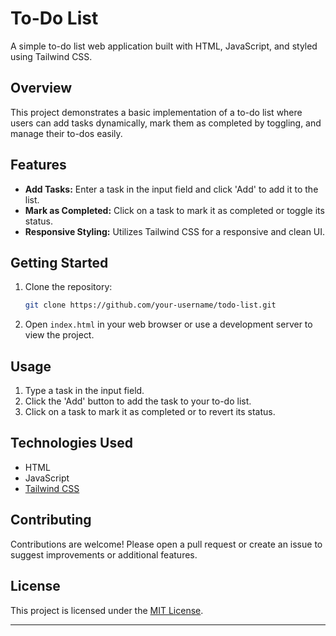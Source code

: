 # To-Do List

A simple to-do list web application built with HTML, JavaScript, and styled using Tailwind CSS.

## Overview

This project demonstrates a basic implementation of a to-do list where users can add tasks dynamically, mark them as completed by toggling, and manage their to-dos easily.

## Features

- **Add Tasks:** Enter a task in the input field and click 'Add' to add it to the list.
- **Mark as Completed:** Click on a task to mark it as completed or toggle its status.
- **Responsive Styling:** Utilizes Tailwind CSS for a responsive and clean UI.

## Getting Started

1. Clone the repository:

    ```bash
    git clone https://github.com/your-username/todo-list.git
    ```

2. Open `index.html` in your web browser or use a development server to view the project.

## Usage

1. Type a task in the input field.
2. Click the 'Add' button to add the task to your to-do list.
3. Click on a task to mark it as completed or to revert its status.

## Technologies Used

- HTML
- JavaScript
- [Tailwind CSS](https://tailwindcss.com/)

## Contributing

Contributions are welcome! Please open a pull request or create an issue to suggest improvements or additional features.

## License

This project is licensed under the [MIT License](LICENSE).

---
